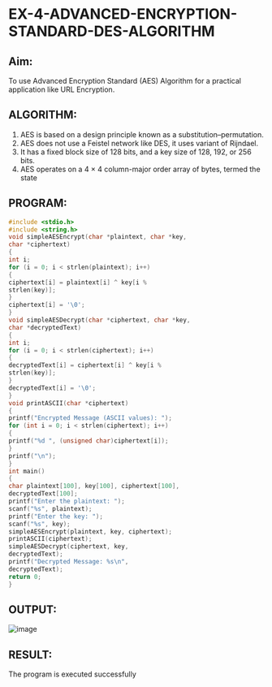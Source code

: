 # EX-4-ADVANCED-ENCRYPTION-STANDARD-DES-ALGORITHM

## Aim:
  To use Advanced Encryption Standard (AES) Algorithm for a practical application like URL Encryption.

## ALGORITHM: 
  1. AES is based on a design principle known as a substitution–permutation. 
  2. AES does not use a Feistel network like DES, it uses variant of Rijndael. 
  3. It has a fixed block size of 128 bits, and a key size of 128, 192, or 256 bits. 
  4. AES operates on a 4 × 4 column-major order array of bytes, termed the state

## PROGRAM: 
~~~C
#include <stdio.h>
#include <string.h>
void simpleAESEncrypt(char *plaintext, char *key,
char *ciphertext)
{
int i;
for (i = 0; i < strlen(plaintext); i++)
{
ciphertext[i] = plaintext[i] ^ key[i %
strlen(key)];
}
ciphertext[i] = '\0';
}
void simpleAESDecrypt(char *ciphertext, char *key,
char *decryptedText)
{
int i;
for (i = 0; i < strlen(ciphertext); i++)
{
decryptedText[i] = ciphertext[i] ^ key[i %
strlen(key)];
}
decryptedText[i] = '\0';
}
void printASCII(char *ciphertext)
{
printf("Encrypted Message (ASCII values): ");
for (int i = 0; i < strlen(ciphertext); i++)
{
printf("%d ", (unsigned char)ciphertext[i]);
}
printf("\n");
}
int main()
{
char plaintext[100], key[100], ciphertext[100],
decryptedText[100];
printf("Enter the plaintext: ");
scanf("%s", plaintext);
printf("Enter the key: ");
scanf("%s", key);
simpleAESEncrypt(plaintext, key, ciphertext);
printASCII(ciphertext);
simpleAESDecrypt(ciphertext, key,
decryptedText);
printf("Decrypted Message: %s\n",
decryptedText);
return 0;
}
~~~

## OUTPUT:
![image](https://github.com/user-attachments/assets/bbf6dd93-4f17-4157-9ad6-498dad4e05a8)

## RESULT: 
The program is executed successfully
